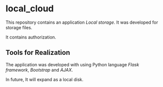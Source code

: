 # local_cloud

This repository contains an application *Local storage*. It was developed for storage files.

It contains authorization.

## Tools for Realization
The application was developed with using Python language *Flask framework*, *Bootstrap* and *AJAX*. 

In future, It will expand as a local disk.
